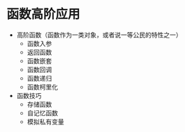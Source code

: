 # 函数高阶应用

- 高阶函数（函数作为一类对象，或者说一等公民的特性之一）
  - 函数入参
  - 返回函数
  - 函数嵌套
  - 函数回调
  - 函数递归
  - 函数柯里化
- 函数技巧
  - 存储函数
  - 自记忆函数
  - 模拟私有变量